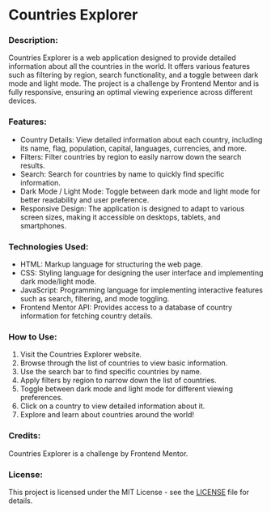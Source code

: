 # Countries Explorer

### Description:
Countries Explorer is a web application designed to provide detailed information about all the countries in the world. It offers various features such as filtering by region, search functionality, and a toggle between dark mode and light mode. The project is a challenge by Frontend Mentor and is fully responsive, ensuring an optimal viewing experience across different devices.

### Features:
- Country Details: View detailed information about each country, including its name, flag, population, capital, languages, currencies, and more.
- Filters: Filter countries by region to easily narrow down the search results.
- Search: Search for countries by name to quickly find specific information.
- Dark Mode / Light Mode: Toggle between dark mode and light mode for better readability and user preference.
- Responsive Design: The application is designed to adapt to various screen sizes, making it accessible on desktops, tablets, and smartphones.

### Technologies Used:
- HTML: Markup language for structuring the web page.
- CSS: Styling language for designing the user interface and implementing dark mode/light mode.
- JavaScript: Programming language for implementing interactive features such as search, filtering, and mode toggling.
- Frontend Mentor API: Provides access to a database of country information for fetching country details.

### How to Use:
1. Visit the Countries Explorer website.
2. Browse through the list of countries to view basic information.
3. Use the search bar to find specific countries by name.
4. Apply filters by region to narrow down the list of countries.
5. Toggle between dark mode and light mode for different viewing preferences.
6. Click on a country to view detailed information about it.
7. Explore and learn about countries around the world!


### Credits:
Countries Explorer is a challenge by Frontend Mentor.

### License:
This project is licensed under the MIT License - see the [LICENSE](LICENSE) file for details.